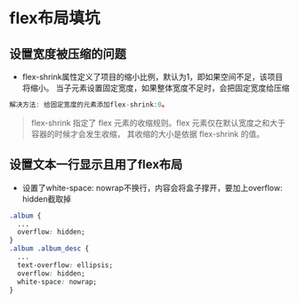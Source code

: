 # flex布局填坑

## 设置宽度被压缩的问题
- flex-shrink属性定义了项目的缩小比例，默认为1，即如果空间不足，该项目将缩小。
当子元素设置固定宽度，如果整体宽度不足时，会把固定宽度给压缩

```js
解决方法: 给固定宽度的元素添加flex-shrink:0。
```
> flex-shrink
指定了 flex 元素的收缩规则。flex 元素仅在默认宽度之和大于容器的时候才会发生收缩，
其收缩的大小是依据 flex-shrink 的值。

## 设置文本一行显示且用了flex布局
- 设置了white-space: nowrap不换行，内容会将盒子撑开，要加上overflow: hidden截取掉
```css
.album {
  ...
  overflow: hidden;
}
.album .album_desc {
  ...
  text-overflow: ellipsis;
  overflow: hidden;
  white-space: nowrap;
}
```
